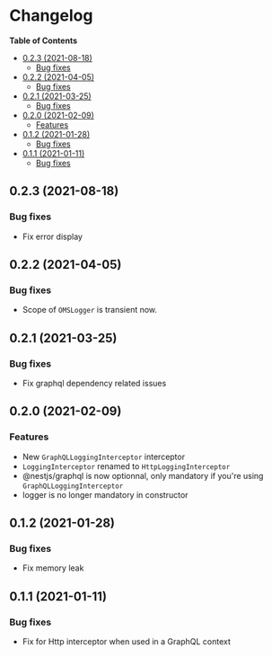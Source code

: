 # Changelog

**Table of Contents**

<!-- TOC depthFrom:2 depthTo:3 -->

- [0.2.3 (2021-08-18)](#023-2021-08-18)
  - [Bug fixes](#bug-fixes)
- [0.2.2 (2021-04-05)](#022-2021-04-05)
  - [Bug fixes](#bug-fixes-1)
- [0.2.1 (2021-03-25)](#021-2021-03-25)
  - [Bug fixes](#bug-fixes-2)
- [0.2.0 (2021-02-09)](#020-2021-02-09)
  - [Features](#features)
- [0.1.2 (2021-01-28)](#012-2021-01-28)
  - [Bug fixes](#bug-fixes-3)
- [0.1.1 (2021-01-11)](#011-2021-01-11)
  - [Bug fixes](#bug-fixes-4)

<!-- /TOC -->

## 0.2.3 (2021-08-18)

### Bug fixes

- Fix error display

## 0.2.2 (2021-04-05)

### Bug fixes

- Scope of `OMSLogger` is transient now.

## 0.2.1 (2021-03-25)

### Bug fixes

- Fix graphql dependency related issues

## 0.2.0 (2021-02-09)

### Features

- New `GraphQLLoggingInterceptor` interceptor
- `LoggingInterceptor` renamed to `HttpLoggingInterceptor`
- @nestjs/graphql is now optionnal, only mandatory if you're using `GraphQLLoggingInterceptor`
- logger is no longer mandatory in constructor

## 0.1.2 (2021-01-28)

### Bug fixes

- Fix memory leak

## 0.1.1 (2021-01-11)

### Bug fixes

- Fix for Http interceptor when used in a GraphQL context
